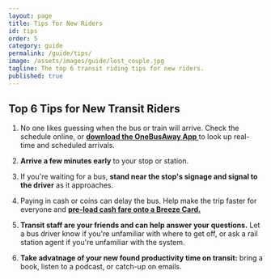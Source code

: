 ```yaml
---
layout: page
title: Tips for New Riders
id: tips
order: 5
category: guide
permalink: /guide/tips/
image: /assets/images/guide/lost_couple.jpg
tagline: The top 6 transit riding tips for new riders.
published: true
---
```


## Top 6 Tips for New Transit Riders

1.  No one likes guessing when the bus or train will arrive.  Check the schedule online, or <a href="http://atltransit.org/guide/safety/#real-time-info"> **download the OneBusAway App** </a> to look up real-time and scheduled arrivals.

2.  **Arrive a few minutes early** to your stop or station.

3.  If you're waiting for a bus, **stand near the stop's signage and signal to the driver** as it approaches.

4.  Paying in cash or coins can delay the bus.  Help make the trip faster for everyone and <a href="http://www.breezecard.com/"> **pre-load cash fare onto a Breeze Card.** </a>

5.  **Transit staff are your friends and can help answer your questions.**  Let a bus driver know if you're unfamiliar with where to get off, or ask a rail station agent if you're unfamiliar with the system.

6.  **Take advatnage of your new found productivity time on transit:** bring a book, listen to a podcast, or catch-up on emails.
